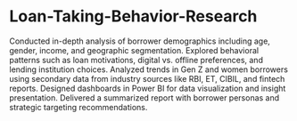 # Loan-Taking-Behavior-Research
Conducted in-depth analysis of borrower demographics including age, gender, income, and geographic segmentation.
Explored behavioral patterns such as loan motivations, digital vs. offline preferences, and lending institution choices.
Analyzed trends in Gen Z and women borrowers using secondary data from industry sources like RBI, ET, CIBIL, and fintech reports.
Designed dashboards in Power BI for data visualization and insight presentation.
Delivered a summarized report with borrower personas and strategic targeting recommendations.
